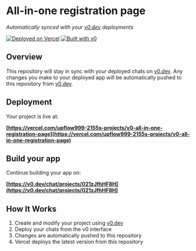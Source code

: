 # All-in-one registration page

*Automatically synced with your [v0.dev](https://v0.dev) deployments*

[![Deployed on Vercel](https://img.shields.io/badge/Deployed%20on-Vercel-black?style=for-the-badge&logo=vercel)](https://vercel.com/upflow999-2155s-projects/v0-all-in-one-registration-page)
[![Built with v0](https://img.shields.io/badge/Built%20with-v0.dev-black?style=for-the-badge)](https://v0.dev/chat/projects/021zJfhHF8H)

## Overview

This repository will stay in sync with your deployed chats on [v0.dev](https://v0.dev).
Any changes you make to your deployed app will be automatically pushed to this repository from [v0.dev](https://v0.dev).

## Deployment

Your project is live at:

**[https://vercel.com/upflow999-2155s-projects/v0-all-in-one-registration-page](https://vercel.com/upflow999-2155s-projects/v0-all-in-one-registration-page)**

## Build your app

Continue building your app on:

**[https://v0.dev/chat/projects/021zJfhHF8H](https://v0.dev/chat/projects/021zJfhHF8H)**

## How It Works

1. Create and modify your project using [v0.dev](https://v0.dev)
2. Deploy your chats from the v0 interface
3. Changes are automatically pushed to this repository
4. Vercel deploys the latest version from this repository